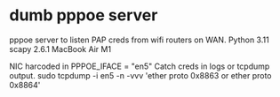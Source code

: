 # dumb pppoe server
pppoe server to listen PAP creds from wifi routers on WAN.
Python 3.11
scapy 2.6.1
MacBook Air M1

NIC harcoded in PPPOE_IFACE = "en5"
Catch creds in logs or tcpdump output.
sudo tcpdump -i en5 -n -vvv 'ether proto 0x8863 or ether proto 0x8864'
